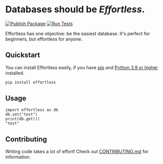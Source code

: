 # Databases should be _Effortless_.

[![Publish Package](https://github.com/bboonstra/Effortless/actions/workflows/publish.yml/badge.svg?branch=main)](https://github.com/bboonstra/Effortless/actions/workflows/publish.yml)
[![Run Tests](https://github.com/bboonstra/Effortless/actions/workflows/test.yml/badge.svg?branch=main)](https://github.com/bboonstra/Effortless/actions/workflows/test.yml)

Effortless has one objective: be the easiest database.
It's perfect for beginners, but effortless for anyone.

## Quickstart

You can install Effortless easily, if you have [pip](https://pip.pypa.io/en/stable/installation/) and [Python 3.9 or higher](https://www.python.org/downloads/) installed.
```bash
pip install effortless
```

## Usage

```python3
import effortless as db
db.set("test")
print(db.get())
"test"
```

## Contributing
Writing code takes a lot of effort! Check out [CONTRIBUTING.md](CONTRIBUTING.md) for information.
